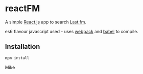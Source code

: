# reactFM

A simple [React.js](https://facebook.github.io/react/) app to search [Last.fm](http://www.last.fm/).

es6 flavour javascript used - uses [webpack](https://webpack.github.io/) and [babel](http://babeljs.io/) to compile.


## Installation
```javascript
npm install
```

Mike